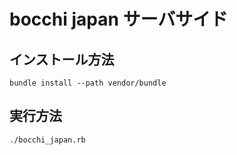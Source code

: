# bocchi japan サーバサイド

## インストール方法

```
bundle install --path vendor/bundle
```

## 実行方法

```
./bocchi_japan.rb
```


